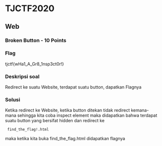 # TJCTF2020

## Web

### Broken Button - 10 Points

### Flag
tjctf{wHa1_A_Gr8_1nsp3ct0r!}
### Deskripsi soal

Redirect ke suatu Website, terdapat suatu button, dapatkan Flagnya

### Solusi
Ketika redirect ke Website, ketika button ditekan tidak redirect kemana-mana sehingga kita coba inspect element maka didapatkan bahwa terdapat suatu button yang bersifat hidden dan redirect ke
```
 find_the_flag!.html
```
maka ketika kita buka find_the_flag.html didapatkan flagnya

